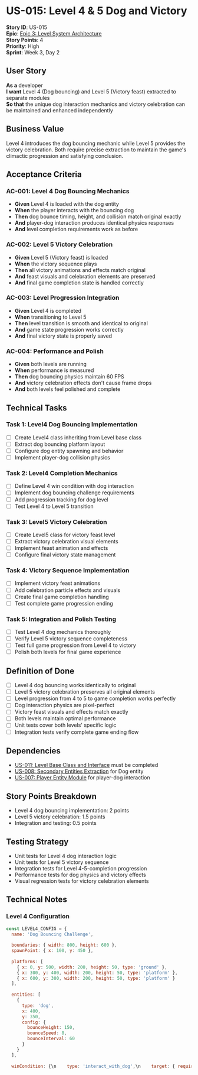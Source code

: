 # US-015: Level 4 & 5 Dog and Victory

**Story ID**: US-015  
**Epic**: [Epic 3: Level System Architecture](../epics/epic-3-level-system.md)  
**Story Points**: 4  
**Priority**: High  
**Sprint**: Week 3, Day 2  

## User Story

**As a** developer  
**I want** Level 4 (Dog bouncing) and Level 5 (Victory feast) extracted to separate modules  
**So that** the unique dog interaction mechanics and victory celebration can be maintained and enhanced independently  

## Business Value

Level 4 introduces the dog bouncing mechanic while Level 5 provides the victory celebration. Both require precise extraction to maintain the game's climactic progression and satisfying conclusion.

## Acceptance Criteria

### AC-001: Level 4 Dog Bouncing Mechanics
- **Given** Level 4 is loaded with the dog entity
- **When** the player interacts with the bouncing dog
- **Then** dog bounce timing, height, and collision match original exactly
- **And** player-dog interaction produces identical physics responses
- **And** level completion requirements work as before

### AC-002: Level 5 Victory Celebration
- **Given** Level 5 (Victory feast) is loaded
- **When** the victory sequence plays
- **Then** all victory animations and effects match original
- **And** feast visuals and celebration elements are preserved
- **And** final game completion state is handled correctly

### AC-003: Level Progression Integration
- **Given** Level 4 is completed
- **When** transitioning to Level 5
- **Then** level transition is smooth and identical to original
- **And** game state progression works correctly
- **And** final victory state is properly saved

### AC-004: Performance and Polish
- **Given** both levels are running
- **When** performance is measured
- **Then** dog bouncing physics maintain 60 FPS
- **And** victory celebration effects don't cause frame drops
- **And** both levels feel polished and complete

## Technical Tasks

### Task 1: Level4 Dog Bouncing Implementation
- [ ] Create Level4 class inheriting from Level base class
- [ ] Extract dog bouncing platform layout
- [ ] Configure dog entity spawning and behavior
- [ ] Implement player-dog collision physics

### Task 2: Level4 Completion Mechanics
- [ ] Define Level 4 win condition with dog interaction
- [ ] Implement dog bouncing challenge requirements
- [ ] Add progression tracking for dog level
- [ ] Test Level 4 to Level 5 transition

### Task 3: Level5 Victory Celebration
- [ ] Create Level5 class for victory feast level
- [ ] Extract victory celebration visual elements
- [ ] Implement feast animation and effects
- [ ] Configure final victory state management

### Task 4: Victory Sequence Implementation
- [ ] Implement victory feast animations
- [ ] Add celebration particle effects and visuals
- [ ] Create final game completion handling
- [ ] Test complete game progression ending

### Task 5: Integration and Polish Testing
- [ ] Test Level 4 dog mechanics thoroughly
- [ ] Verify Level 5 victory sequence completeness
- [ ] Test full game progression from Level 4 to victory
- [ ] Polish both levels for final game experience

## Definition of Done

- [ ] Level 4 dog bouncing works identically to original
- [ ] Level 5 victory celebration preserves all original elements
- [ ] Level progression from 4 to 5 to game completion works perfectly
- [ ] Dog interaction physics are pixel-perfect
- [ ] Victory feast visuals and effects match exactly
- [ ] Both levels maintain optimal performance
- [ ] Unit tests cover both levels' specific logic
- [ ] Integration tests verify complete game ending flow

## Dependencies

- [US-011: Level Base Class and Interface](epic-3.1-level-base-class.md) must be completed
- [US-008: Secondary Entities Extraction](../stories/epic-2.3-secondary-entities.md) for Dog entity
- [US-007: Player Entity Module](../stories/epic-2.2-player-entity.md) for player-dog interaction

## Story Points Breakdown

- Level 4 dog bouncing implementation: 2 points
- Level 5 victory celebration: 1.5 points
- Integration and testing: 0.5 points

## Testing Strategy

- Unit tests for Level 4 dog interaction logic
- Unit tests for Level 5 victory sequence
- Integration tests for Level 4-5-completion progression
- Performance tests for dog physics and victory effects
- Visual regression tests for victory celebration elements

## Technical Notes

### Level 4 Configuration
```javascript
const LEVEL4_CONFIG = {
  name: 'Dog Bouncing Challenge',
  
  boundaries: { width: 800, height: 600 },
  spawnPoint: { x: 100, y: 450 },
  
  platforms: [
    { x: 0, y: 500, width: 200, height: 50, type: 'ground' },
    { x: 300, y: 400, width: 200, height: 50, type: 'platform' },
    { x: 600, y: 300, width: 200, height: 50, type: 'platform' }
  ],
  
  entities: [
    { 
      type: 'dog', 
      x: 400, 
      y: 350, 
      config: { 
        bounceHeight: 150,
        bounceSpeed: 8,
        bounceInterval: 60 
      } 
    }
  ],
  
  winCondition: {\n    type: 'interact_with_dog',\n    target: { requiredInteractions: 3 }\n  }\n}\n```\n\n### Level 5 Configuration\n```javascript\nconst LEVEL5_CONFIG = {\n  name: 'Victory Feast',\n  \n  boundaries: { width: 800, height: 600 },\n  spawnPoint: { x: 400, y: 300 },\n  \n  // Victory celebration elements\n  celebrationElements: [\n    { type: 'feast_table', x: 300, y: 400, width: 200, height: 100 },\n    { type: 'celebration_text', x: 400, y: 200, text: 'VICTORY!' },\n    { type: 'confetti', x: 400, y: 100, count: 50 }\n  ],\n  \n  // Victory animations and effects\n  animations: [\n    { type: 'feast_animation', duration: 5000 },\n    { type: 'celebration_particles', duration: 3000 },\n    { type: 'victory_music', duration: 10000 }\n  ],\n  \n  winCondition: {\n    type: 'celebration_complete',\n    target: { autoComplete: true, delay: 5000 }\n  }\n}\n```\n\n### Critical Mechanics to Preserve\n\n**Level 4 Dog Bouncing**:\n- Exact dog bounce timing and physics\n- Player collision response when hitting bouncing dog\n- Dog bounce height and animation consistency\n- Challenge difficulty and interaction requirements\n\n**Level 5 Victory Feast**:\n- Victory celebration visual elements\n- Feast animation timing and appearance\n- Celebration particle effects\n- Final game completion state handling\n- Victory music and audio cues (if present)\n\n### Integration Requirements\n- Smooth transition from Level 4 completion to Level 5\n- Proper game state saving for final victory\n- Victory celebration that feels satisfying and complete\n- Final game completion that returns to menu or credits